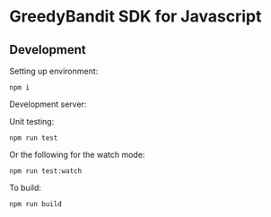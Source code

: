 # GreedyBandit SDK for Javascript

## Development

Setting up environment:

    npm i

Development server:

Unit testing:

    npm run test

Or the following for the watch mode:

    npm run test:watch

To build:

    npm run build
